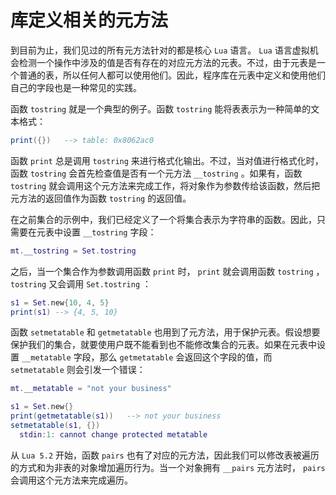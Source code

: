 # 库定义相关的元方法

到目前为止，我们见过的所有元方法针对的都是核心 `Lua` 语言。 `Lua` 语言虚拟机会检测一个操作中涉及的值是否有存在的对应元方法的元表。不过，由于元表是一个普通的表，所以任何人都可以使用他们。因此，程序库在元表中定义和使用他们自己的字段也是一种常见的实践。

函数 `tostring` 就是一个典型的例子。函数 `tostring` 能将表表示为一种简单的文本格式：

```lua
print({})   --> table: 0x8062ac0
```

函数 `print` 总是调用 `tostring` 来进行格式化输出。不过，当对值进行格式化时，函数 `tostring` 会首先检查值是否有一个元方法 `__tostring` 。如果有，函数 `tostring` 就会调用这个元方法来完成工作，将对象作为参数传给该函数，然后把元方法的返回值作为函数 `tostring` 的返回值。

在之前集合的示例中，我们已经定义了一个将集合表示为字符串的函数。因此，只需要在元表中设置 `__tostring` 字段：

```lua
mt.__tostring = Set.tostring
```

之后，当一个集合作为参数调用函数 `print` 时， `print` 就会调用函数 `tostring` ， `tostring` 又会调用 `Set.tostring` ：

```lua
s1 = Set.new{10, 4, 5}
print(s1) --> {4, 5, 10}
```

函数 `setmetatable` 和 `getmetatable` 也用到了元方法，用于保护元表。假设想要保护我们的集合，就要使用户既不能看到也不能修改集合的元表。如果在元表中设置 `__metatable` 字段，那么 `getmetatable` 会返回这个字段的值，而 `setmetatable` 则会引发一个错误：

```lua
mt.__metatable = "not your business"

s1 = Set.new{}
print(getmetatable(s1))   --> not your business
setmetatable(s1, {})
  stdin:1: cannot change protected metatable
```

从 `Lua 5.2` 开始，函数 `pairs` 也有了对应的元方法，因此我们可以修改表被遍历的方式和为非表的对象增加遍历行为。当一个对象拥有 `__pairs` 元方法时， `pairs` 会调用这个元方法来完成遍历。
